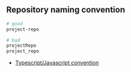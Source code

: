 ## Repository naming convention 

```sh
# good
project-repo

# bad
projectRepo
project_repo
```

- [Typescript/Javascript convention](./typescript.md)
